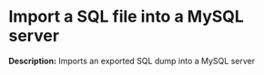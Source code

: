 # Import a SQL file into a MySQL server

**Description:** Imports an exported SQL dump into a MySQL server

